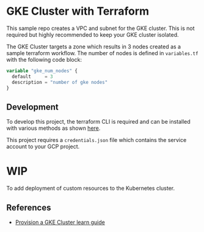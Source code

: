 # GKE Cluster with Terraform

This sample repo creates a VPC and subnet for the GKE cluster. This is not
required but highly recommended to keep your GKE cluster isolated.

The GKE Cluster targets a zone which results in 3 nodes created as a sample terraform workflow. The number of nodes is defined in `variables.tf` with the following code block:

```tf
variable "gke_num_nodes" {
  default     = 3
  description = "number of gke nodes"
}
```

## Development

To develop this project, the terraform CLI is required and can be installed with various methods as shown [here](https://www.terraform.io/downloads).

This project requires a `credentials.json` file which contains the service account to your GCP project.

# WIP

To add deployment of custom resources to the Kubernetes cluster.


## References

- [Provision a GKE Cluster learn guide](https://learn.hashicorp.com/terraform/kubernetes/provision-gke-cluster)
